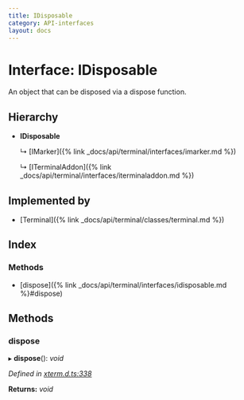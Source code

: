 ```yaml
---
title: IDisposable
category: API-interfaces
layout: docs
---
```



# Interface: IDisposable

An object that can be disposed via a dispose function.

## Hierarchy

* **IDisposable**

  ↳ [IMarker]({% link _docs/api/terminal/interfaces/imarker.md %})

  ↳ [ITerminalAddon]({% link _docs/api/terminal/interfaces/iterminaladdon.md %})

## Implemented by

* [Terminal]({% link _docs/api/terminal/classes/terminal.md %})

## Index

### Methods

* [dispose]({% link _docs/api/terminal/interfaces/idisposable.md %}#dispose)

## Methods

###  dispose

▸ **dispose**(): *void*

*Defined in [xterm.d.ts:338](https://github.com/xtermjs/xterm.js/blob/4.4.0/typings/xterm.d.ts#L338)*

**Returns:** *void*
